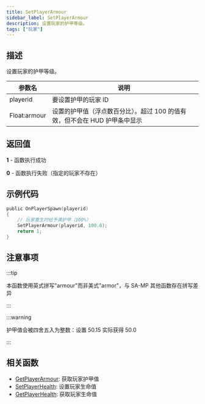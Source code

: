 ```yaml
---
title: SetPlayerArmour
sidebar_label: SetPlayerArmour
description: 设置玩家的护甲等级。
tags: ["玩家"]
---
```


## 描述

设置玩家的护甲等级。

| 参数名       | 说明                                                                       |
| ------------ | -------------------------------------------------------------------------- |
| playerid     | 要设置护甲的玩家 ID                                                        |
| Float:armour | 设置的护甲值（浮点数百分比）。超过 100 的值有效，但不会在 HUD 护甲条中显示 |

## 返回值

**1** - 函数执行成功

**0** - 函数执行失败（指定的玩家不存在）

## 示例代码

```c
public OnPlayerSpawn(playerid)
{
    // 玩家重生时给予满护甲（100%）
    SetPlayerArmour(playerid, 100.0);
    return 1;
}
```

## 注意事项

:::tip

本函数使用英式拼写"armour"而非美式"armor"，与 SA-MP 其他函数存在拼写差异

:::

:::warning

护甲值会被四舍五入为整数：设置 50.15 实际获得 50.0

:::

## 相关函数

- [GetPlayerArmour](GetPlayerArmour): 获取玩家护甲值
- [SetPlayerHealth](SetPlayerHealth): 设置玩家生命值
- [GetPlayerHealth](GetPlayerHealth): 获取玩家生命值
